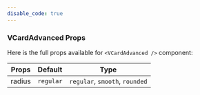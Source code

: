 ```yaml
---
disable_code: true
---
```


### VCardAdvanced Props

Here is the full props available for `<VCardAdvanced />` component:

| Props  | Default                                  | Type                           |
| ------ | ---------------------------------------- | ------------------------------ |
| radius | <span class="is-string">`regular`</span> | `regular`, `smooth`, `rounded` |
